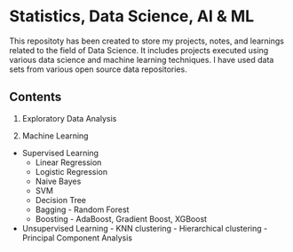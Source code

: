 # Statistics, Data Science, AI & ML

This repositoty has been created to store my projects, notes, and learnings related to the field of Data Science. It includes projects executed using various data science and machine learning techniques. I have used data sets from various open source data repositories. 

## Contents

1. Exploratory Data Analysis

2. Machine Learning
  - Supervised Learning
    - Linear Regression 
    - Logistic Regression
    - Naive Bayes
    - SVM
    - Decision Tree
    - Bagging - Random Forest
    - Boosting - AdaBoost, Gradient Boost, XGBoost
  -  Unsupervised Learning
    - KNN clustering
    - Hierarchical clustering
    - Principal Component Analysis


